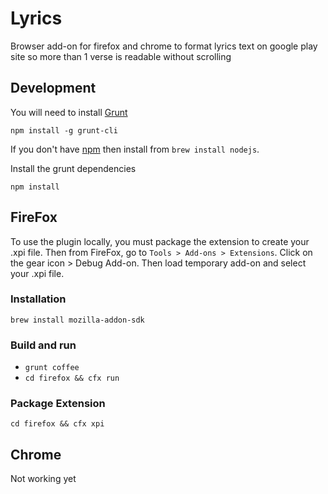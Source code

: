 # Lyrics

Browser add-on for firefox and chrome to format lyrics text on google play site so more than 1 verse is readable without scrolling

## Development

You will need to install [Grunt](http://gruntjs.com/getting-started)

`npm install -g grunt-cli`

If you don't have [npm](https://www.npmjs.com/) then install from `brew install nodejs`.

Install the grunt dependencies

`npm install`

## FireFox

To use the plugin locally, you must package the extension to create your .xpi file. Then from FireFox, go to `Tools > Add-ons > Extensions`. Click on the gear icon > Debug Add-on. Then load temporary add-on and select your .xpi file.

### Installation

`brew install mozilla-addon-sdk`

### Build and run

* `grunt coffee`
* `cd firefox && cfx run`

### Package Extension

`cd firefox && cfx xpi`

## Chrome

Not working yet
